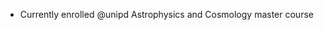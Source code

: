 - Currently enrolled @unipd Astrophysics and Cosmology master course 


<!---
ilariacaporali/ilariacaporali is a ✨ special ✨ repository because its `README.md` (this file) appears on your GitHub profile.
You can click the Preview link to take a look at your changes.
--->
